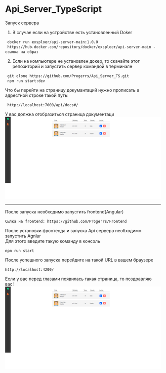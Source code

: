 # Api_Server_TypeScript
Запуск сервера<br />
1) В случае если на устройстве есть установленный Doker<br />
```
 docker run exsploer/api-server-main:1.0.0
 https://hub.docker.com/repository/docker/exsploer/api-server-main - ссылка на образ
```
2) Если на компьютере не установлен докер, то скачайте этот репозиторий и запустить сервер командой в терминале

```
 git clone https://github.com/Progerrs/Api_Server_TS.git
 npm run start:dev
```
Что бы перейти на страницу докумантаций нужно прописать в адрестной строке такой путь: 
```
 http://localhost:7000/api/docs#/
```
У вас должна отобразиться страница документаци
![Alt text](/MainPage.png?raw=true "Main page")
____
После запуска необходимо запустить frontend(Angular) <br/>
 ```
Сылка на frontend: https://github.com/Progerrs/Frontend
```
После установки фронтенда и запуска Api сервера необходимо запустить Agnlur <br />
Для этого введите такую команду в консоль
```
npm run start
```
После успешного запуска перейдите на такой URL в вашем браузере
```
http://localhost:4200/
```
Если у вас перед глазами появилась  такая страница, то поздравляю вас! <br />
![Alt text](/MainPage.png?raw=true "Main page")
